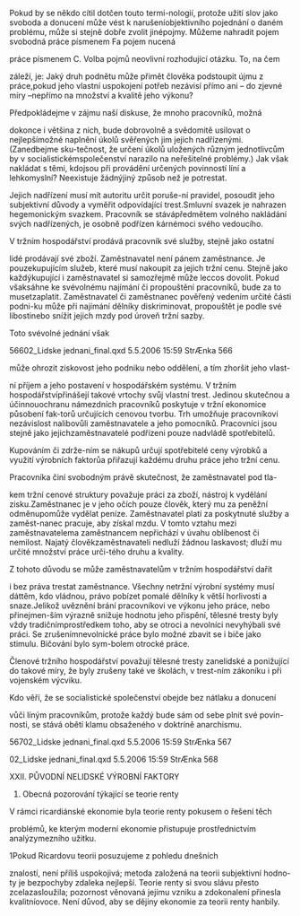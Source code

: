
Pokud by se někdo cítil dotčen touto termi-nologií, protože užití slov jako svoboda a donucení může vést k narušeníobjektivního pojednání o daném problému, může si stejně dobře zvolit jinépojmy. Můžeme nahradit pojem svobodná práce písmenem Fa pojem nucená

práce písmenem C. Volba pojmů neovlivní rozhodující otázku. To, na čem

záleží, je: Jaký druh podnětu může přimět člověka podstoupit újmu z práce,pokud jeho vlastní uspokojení potřeb nezávisí přímo ani – do zjevné míry –nepřímo na množství a kvalitě jeho výkonu?

Předpokládejme v zájmu naší diskuse, že mnoho pracovníků, možná

dokonce i většina z nich, bude dobrovolně a svědomitě usilovat o nejlepšímožné naplnění úkolů svěřených jim jejich nadřízenými. (Zanedbejme sku-tečnost, že určení úkolů uložených různým jednotlivcům by v socialistickémspolečenství narazilo na neřešitelné problémy.) Jak však nakládat s těmi, kdojsou při provádění určených povinností líní a lehkomyslní? Neexistuje žádnýjiný způsob než je potrestat.

Jejich nadřízení musí mít autoritu určit poruše-ní pravidel, posoudit jeho subjektivní důvody a vyměřit odpovídající trest.Smluvní svazek je nahrazen hegemonickým svazkem. Pracovník se stávápředmětem volného nakládání svých nadřízených, je osobně podřízen kárnémoci svého vedoucího.

V tržním hospodářství prodává pracovník své služby, stejně jako ostatní

lidé prodávají své zboží. Zaměstnavatel není pánem zaměstnance. Je pouzekupujícím služeb, které musí nakoupit za jejich tržní cenu. Stejně jako každýkupující i zaměstnavatel si samozřejmě může leccos dovolit. Pokud všaksáhne ke svévolnému najímání či propouštění pracovníků, bude za to musetzaplatit. Zaměstnavatel či zaměstnanec pověřený vedením určité části podni-ku může při najímání dělníky diskriminovat, propouštět je podle své libostinebo snížit jejich mzdy pod úroveň tržní sazby.

Toto svévolné jednání však

56602_Lidske jednani_final.qxd 5.5.2006 15:59 StrÆnka 566

může ohrozit ziskovost jeho podniku nebo oddělení, a tím zhoršit jeho vlast-

ní příjem a jeho postavení v hospodářském systému. V tržním hospodářstvípřinášejí takové vrtochy svůj vlastní trest. Jedinou skutečnou a účinnouochranu námezdních pracovníků poskytuje v tržní ekonomice působení fak-torů určujících cenovou tvorbu. Trh umožňuje pracovníkovi nezávislost nalibovůli zaměstnavatele a jeho pomocníků. Pracovníci jsou stejně jako jejichzaměstnavatelé podřízeni pouze nadvládě spotřebitelů.

Kupováním či zdrže-ním se nákupů určují spotřebitelé ceny výrobků a využití výrobních faktorůa přiřazují každému druhu práce jeho tržní cenu.

Pracovníka činí svobodným právě skutečnost, že zaměstnavatel pod tla-

kem tržní cenové struktury považuje práci za zboží, nástroj k vydělání zisku.Zaměstnanec je v jeho očích pouze člověk, který mu za peněžní odměnupomůže vydělat peníze. Zaměstnavatel platí za poskytnuté služby a zaměst-nanec pracuje, aby získal mzdu. V tomto vztahu mezi zaměstnavatelema zaměstnancem nepřichází v úvahu oblíbenost či nemilost. Najatý člověkzaměstnavateli nedluží žádnou laskavost; dluží mu určité množství práce urči-tého druhu a kvality.

Z tohoto důvodu se může zaměstnavatelům v tržním hospodářství dařit

i bez práva trestat zaměstnance. Všechny netržní výrobní systémy musí dáttěm, kdo vládnou, právo pobízet pomalé dělníky k větší horlivosti a snaze.Jelikož uvěznění brání pracovníkovi ve výkonu jeho práce, nebo přinejmen-ším výrazně snižuje hodnotu jeho přispění, tělesné tresty byly vždy tradičnímprostředkem toho, aby se otroci a nevolníci nevyhýbali své práci. Se zrušenímnevolnické práce bylo možné zbavit se i biče jako stimulu. Bičování bylo sym-bolem otrocké práce.

Členové tržního hospodářství považují tělesné tresty zanelidské a ponižující do takové míry, že byly zrušeny také ve školách, v trest-ním zákoníku i při vojenském výcviku.

Kdo věří, že se socialistické společenství obejde bez nátlaku a donucení

vůči líným pracovníkům, protože každý bude sám od sebe plnit své povin-nosti, se stává obětí klamu obsaženého v doktríně anarchismu.

56702_Lidske jednani_final.qxd 5.5.2006 15:59 StrÆnka 567

02_Lidske jednani_final.qxd 5.5.2006 15:59 StrÆnka 568

XXII. PŮVODNÍ NELIDSKÉ VÝROBNÍ FAKTORY

1. Obecná pozorování týkající se teorie renty

V rámci ricardiánské ekonomie byla teorie renty pokusem o řešení těch

problémů, ke kterým moderní ekonomie přistupuje prostřednictvím analýzymezního užitku.

1Pokud Ricardovu teorii posuzujeme z pohledu dnešních

znalostí, není příliš uspokojivá; metoda založená na teorii subjektivní hodno-ty je bezpochyby zdaleka nejlepší. Teorie renty si svou slávu přesto zcelazasloužila; pozornost věnovaná jejímu vzniku a zdokonalení přinesla kvalitníovoce. Není důvod, aby se dějiny ekonomie za teorii renty hanbily.
